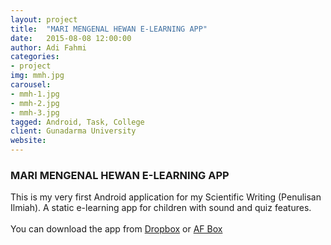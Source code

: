 ```yaml
---
layout: project
title:  "MARI MENGENAL HEWAN E-LEARNING APP"
date:   2015-08-08 12:00:00
author: Adi Fahmi
categories:
- project
img: mmh.jpg
carousel:
- mmh-1.jpg
- mmh-2.jpg
- mmh-3.jpg
tagged: Android, Task, College
client: Gunadarma University
website:
---
```

<h3>MARI MENGENAL HEWAN E-LEARNING APP</h3>
This is my very first Android application for my Scientific Writing (Penulisan Ilmiah). A static e-learning app for children with sound and quiz features. <br><br>
You can download the app from <a href="https://www.dropbox.com/s/6l9thckuqtd5jg3/Mari_Mengenal_Hewan_V_1.0.2.apk?dl=0" target="_blank">Dropbox</a> or <a href="http://adifahmi.orgfree.com/afbox/index.php/Download/get_file/Do9285Yhsi" target="_blank">AF Box</a>
